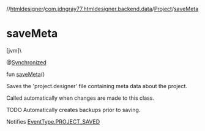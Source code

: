 //[htmldesigner](../../../index.md)/[com.jdngray77.htmldesigner.backend.data](../index.md)/[Project](index.md)/[saveMeta](save-meta.md)

# saveMeta

[jvm]\

@[Synchronized](https://kotlinlang.org/api/latest/jvm/stdlib/kotlin.jvm/-synchronized/index.html)

fun [saveMeta](save-meta.md)()

Saves the 'project.designer' file containing meta data about the project.

Called automatically when changes are made to this class.

TODO Automatically creates backups prior to saving.

Notifies [EventType.PROJECT_SAVED](../../com.jdngray77.htmldesigner.backend/-event-type/-p-r-o-j-e-c-t_-s-a-v-e-d/index.md)
